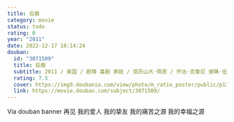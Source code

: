 ```yaml
---
title: 后裔
category: movie
status: todo
rating: 0
year: "2011"
date: 2022-12-17 18:14:24
douban:
  id: "3071509"
  title: 后裔
  subtitle: 2011 / 美国 / 剧情 喜剧 家庭 / 亚历山大·佩恩 / 乔治·克鲁尼 谢琳·伍德蕾
  rating: 7.5
  cover: https://img9.doubanio.com/view/photo/m_ratio_poster/public/p1330001435.jpg
  link: https://movie.douban.com/subject/3071509/
---
```


Via douban banner 再见 我的爱人 我的挚友 我的痛苦之源 我的幸福之源